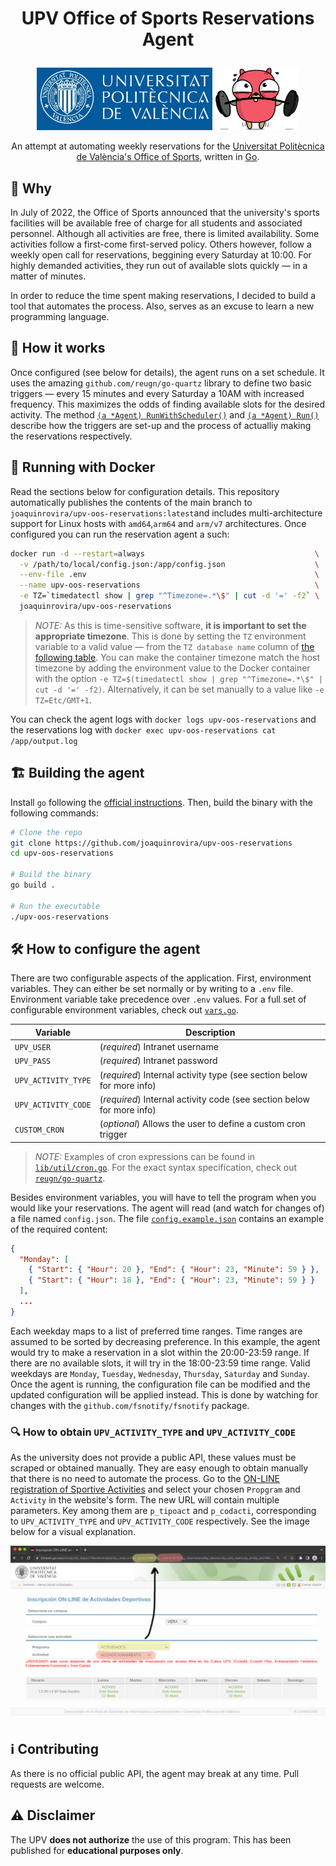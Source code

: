 
<h1><p align="center">UPV Office of Sports Reservations Agent</p></h1> 

<p align="center">
    <a href="https://www.upv.es/" target="blank"><img src="./.img/UPV.jpg"  height="100" alt="UPV Logo" /></a>
    <img src="./.img/muscles-clipart-ghoper.gif" height="100"  />
</p>
 
<p align="center">An attempt at automating weekly reservations for the <a href="https://www.upv.es/entidades/AD/" target="blank">Universitat Politècnica de València's Office of Sports</a>, written in <a href="https://go.dev" target="blank">Go</a>.</p>

## 🤔 Why

In July of 2022, the Office of Sports announced that the university's sports facilities will be available free of charge for all students and associated personnel. Although all activities are free, there is limited availability. Some activities follow a first-come first-served policy. Others however, follow a weekly open call for reservations, beggining every Saturday at 10:00. For highly demanded activities, they run out of available slots quickly — in a matter of minutes.

In order to reduce the time spent making reservations, I decided to build a tool that automates the process. Also, serves as an excuse to learn a new programming language. 

## 🤖 How it works

Once configured (see below for details), the agent runs on a set schedule. It uses the amazing `github.com/reugn/go-quartz` library to define two basic triggers — every 15 minutes and every Saturday a 10AM with increased frequency. This maximizes the odds of finding available slots for the desired activity. The method [`(a *Agent) RunWithScheduler()`](./lib/agent/scheduler.go#L56) and [`(a *Agent) Run()`](./lib/agent/scheduler.go#L13) describe how the triggers are set-up and the process of actualliy making the reservations respectively.

## 🐋 Running with Docker

Read the sections below for configuration details. This repository automatically publishes the contents of the main branch to `joaquinrovira/upv-oos-reservations:latest`and includes multi-architecture support for Linux hosts with `amd64`,`arm64` and `arm/v7` architectures. Once configured you can run the reservation agent a such:

``` bash
docker run -d --restart=always                                      \
  -v /path/to/local/config.json:/app/config.json                    \
  --env-file .env                                                   \
  --name upv-oos-reservations                                       \
  -e TZ=`timedatectl show | grep "^Timezone=.*\$" | cut -d '=' -f2` \
  joaquinrovira/upv-oos-reservations
```

> *NOTE:* As this is time-sensitive software, **it is important to set the appropriate timezone**. This is done by setting the `TZ` environment variable to a valid value — from the `TZ database name` column of [the following table](https://en.wikipedia.org/wiki/List_of_tz_database_time_zones#List). You can make the container timezone match the host timezone by adding the environment value to the Docker container with the option `-e TZ=$(timedatectl show | grep "^Timezone=.*\$" | cut -d '=' -f2)`. Alternatively, it can be set manually to a value like `-e TZ=Etc/GMT+1`.

You can check the agent logs with `docker logs upv-oos-reservations` and the reservations log with `docker exec upv-oos-reservations cat /app/output.log`

## 🏗️ Building the agent

Install `go` following the [official instructions](https://go.dev/doc/install). Then, build the binary with the following commands:

```bash
# Clone the repo
git clone https://github.com/joaquinrovira/upv-oos-reservations
cd upv-oos-reservations

# Build the binary
go build .

# Run the executable
./upv-oos-reservations
``` 

## 🛠️ How to configure the agent

There are two configurable aspects of the application. First, environment variables. They can either be set normally or by writing to a `.env` file. Environment variable take precedence over `.env` values. For a full set of configurable environment variables, check out [`vars.go`](./lib/vars/vars.go).

| Variable            | Description                                                           |
| ------------------- | --------------------------------------------------------------------- |
| `UPV_USER`          | (*required*) Intranet username                                        |
| `UPV_PASS`          | (*required*) Intranet password                                        |
| `UPV_ACTIVITY_TYPE` | (*required*) Internal activity type (see section below for more info) |
| `UPV_ACTIVITY_CODE` | (*required*) Internal activity code (see section below for more info) |
| `CUSTOM_CRON`       | (*optional*) Allows the user to define a custom cron trigger          |

> *NOTE:* Examples of cron expressions can be found in [`lib/util/cron.go`](lib/util/cron.go#L10-L13). For the exact syntax specification, check out [`reugn/go-quartz`](https://github.com/reugn/go-quartz#cron-expression-format).

Besides environment variables, you will have to tell the program when you would like your reservations. The agent will read (and watch for changes of) a file named `config.json`. The file [`config.example.json`](./config.example.json) contains an example of the required content:

```json
{
  "Monday": [
    { "Start": { "Hour": 20 }, "End": { "Hour": 23, "Minute": 59 } },
    { "Start": { "Hour": 18 }, "End": { "Hour": 23, "Minute": 59 } }
  ],
  ...
}
```

Each weekday maps to a list of preferred time ranges. Time ranges are assumed to be sorted by decreasing preference. In this example, the agent would try to make a reservation in a slot within the 20:00-23:59 range. If there are no available slots, it will try in the 18:00-23:59 time range. Valid weekdays are `Monday`, `Tuesday`, `Wednesday`, `Thursday`, `Saturday` and `Sunday`. Once the agent is running, the configuration file can be modified and the updated configuration will be applied instead. This is done by watching for changes with the `github.com/fsnotify/fsnotify` package.

### 🔍 How to obtain `UPV_ACTIVITY_TYPE` and `UPV_ACTIVITY_CODE`

As the university does not provide a public API, these values must be scraped or obtained manually. They are easy enough to obtain manually that there is no need to automate the process. Go to the [ON-LINE registration of Sportive Activities](https://intranet.upv.es/pls/soalu/sic_depact.HSemActividades) and select your chosen `Propgram` and `Activity` in the website's form. The new URL will contain multiple parameters. Key among them are `p_tipoact` and `p_codacti`, corresponding to `UPV_ACTIVITY_TYPE` and `UPV_ACTIVITY_CODE` respectively. See the image below for a visual explanation.

<img src="./.img/obtaining-the-codes.png"/>


## :information_source: Contributing

As there is no official public API, the agent may break at any time. Pull requests are welcome.

## ⚠️ Disclaimer

The UPV **does not authorize** the use of this program. This has been published for **educational purposes only**. 

